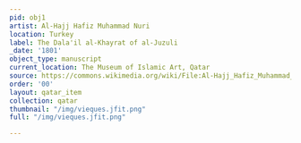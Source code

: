 ```yaml
---
pid: obj1
artist: Al-Hajj Hafiz Muhammad Nuri
location: Turkey
label: The Dala'il al-Khayrat of al-Juzuli
_date: '1801'
object_type: manuscript
current_location: The Museum of Islamic Art, Qatar
source: https://commons.wikimedia.org/wiki/File:Al-Hajj_Hafiz_Muhammad_Nuri,_Turkey,_1801_-_The_Dala%27il_al-Khayrat_of_al-Juzuli_-_Google_Art_Project.jpg
order: '00'
layout: qatar_item
collection: qatar
thumbnail: "/img/vieques.jfit.png"
full: "/img/vieques.jfit.png"

---
```

